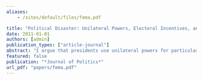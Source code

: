 ```yaml
---
aliases:
    - /sites/default/files/fema.pdf

title: "Political Disaster: Unilateral Powers, Electoral Incentives, and Presidential Disaster Declarations"
date: 2011-01-01
authors: [admin]
publication_types: ["article-journal"]
abstract: "I argue that presidents use unilateral powers for particularistic aims to gain electoral support. Specifically, I examine presidential disaster declarations, which allow presidents to unilaterally authorize potentially billions of dollars to specific constituencies. In an analysis extending from 1981 to 2004, I find that a state’s electoral competitiveness influences whether they receive a disaster declaration from the president. A highly competitive state can expect to receive twice as many presidential disaster declarations as an uncompetitive state. This relationship has existed since the passage of the 1988 Stafford Act, which expanded the disaster declaration powers of the president. Additionally, I find that these decisions have the intended electoral benefits—voters react and reward presidents for presidential disaster declarations. A president can expect over a one point increase in a statewide contest in return for a single presidential disaster declaration."
featured: false
publication: "*Journal of Politics*"
url_pdf: "papers/fema.pdf"
---
```


